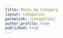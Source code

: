 ```yaml
---
title: Posts by Category
layout: categories
permalink: /categories/
author_profile: true
published: true
---
```

